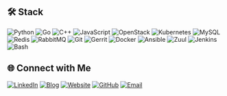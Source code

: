 
## 🛠 Stack
![Python](https://img.shields.io/badge/-Python-3776AB?logo=python&logoColor=white)
![Go](https://img.shields.io/badge/Go-00ADD8?logo=go&logoColor=white)
![C++](https://img.shields.io/badge/-C++-00599C?logo=cplusplus&logoColor=white)
![JavaScript](https://img.shields.io/badge/-JavaScript-F7DF1E?logo=javascript&logoColor=black)
![OpenStack](https://img.shields.io/badge/OpenStack-F01742?logo=openstack&logoColor=white)
![Kubernetes](https://img.shields.io/badge/Kubernetes-326CE5?logo=kubernetes&logoColor=white)
![MySQL](https://img.shields.io/badge/MySQL-4479A1?logo=mysql&logoColor=white)
![Redis](https://img.shields.io/badge/Redis-DC382D?logo=redis&logoColor=white)
![RabbitMQ](https://img.shields.io/badge/RabbitMQ-FF6600?logo=rabbitmq&logoColor=white)
![Git](https://img.shields.io/badge/Git-F05032?logo=git&logoColor=white)
![Gerrit](https://img.shields.io/badge/Gerrit-EEEEEE?logo=gerrit&logoColor=black)
![Docker](https://img.shields.io/badge/Docker-2496ED?logo=docker&logoColor=white)
![Ansible](https://img.shields.io/badge/Ansible-EE0000?logo=ansible&logoColor=white)
![Zuul](https://img.shields.io/badge/Zuul-FF6F00?logo=openstack&logoColor=white)
![Jenkins](https://img.shields.io/badge/Jenkins-D24939?logo=jenkins&logoColor=white)
![Bash](https://img.shields.io/badge/Bash-4EAA25?logo=gnubash&logoColor=white)

## 🌐 Connect with Me
[![LinkedIn](https://img.shields.io/badge/-LinkedIn-0A66C2?logo=linkedin&logoColor=white)](https://www.linkedin.com/in/guozijn)
[![Blog](https://img.shields.io/badge/-Blog-4CAF50?logo=jekyll&logoColor=white)](https://guozijn.github.io)
[![Website](https://img.shields.io/badge/-Website-FF5722?logo=googlechrome&logoColor=white)](https://zijianguo.com)
[![GitHub](https://img.shields.io/badge/-GitHub-181717?logo=github&logoColor=white)](https://github.com/guozijn)
[![Email](https://img.shields.io/badge/Email-guozijn@gmail.com-D14836?logo=gmail&logoColor=white)](mailto:guozijn@gmail.com)

<!--
**guozijn/guozijn** is a ✨ _special_ ✨ repository because its `README.md` (this file) appears on your GitHub profile.

Here are some ideas to get you started:

- 🔭 I’m currently working on ...
- 🌱 I’m currently learning ...
- 👯 I’m looking to collaborate on ...
- 🤔 I’m looking for help with ...
- 💬 Ask me about ...
- 📫 How to reach me: ...
- 😄 Pronouns: ...
- ⚡ Fun fact: ...
-->
